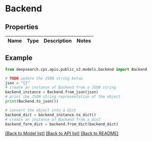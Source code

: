 # Backend


## Properties

Name | Type | Description | Notes
------------ | ------------- | ------------- | -------------

## Example

```python
from deepsearch.cps.apis.public_v2.models.backend import Backend

# TODO update the JSON string below
json = "{}"
# create an instance of Backend from a JSON string
backend_instance = Backend.from_json(json)
# print the JSON string representation of the object
print(Backend.to_json())

# convert the object into a dict
backend_dict = backend_instance.to_dict()
# create an instance of Backend from a dict
backend_form_dict = backend.from_dict(backend_dict)
```
[[Back to Model list]](../README.md#documentation-for-models) [[Back to API list]](../README.md#documentation-for-api-endpoints) [[Back to README]](../README.md)


